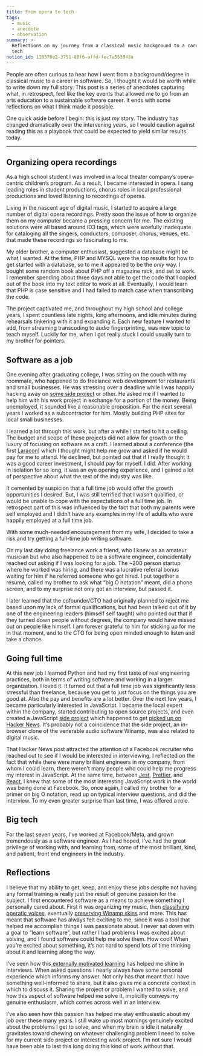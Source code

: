 ```yaml
---
title: From opera to tech
tags:
  - music
  - anecdote
  - observation
summary: >-
  Reflections on my journey from a classical music background to a career in big
  tech
notion_id: 110376e2-3751-80f6-affd-fec7a553943a
---
```

People are often curious to hear how I went from a background/degree in classical music to a career in software. So, I thought it would be worth while to write down my full story. This post is a series of anecdotes capturing what, in retrospect, feel like the key events that allowed me to go from an arts education to a sustainable software career. It ends with some reflections on what I think made it possible.

One quick aside before I begin: this is just _my_ story. The industry has changed dramatically over the intervening years, so I would caution against reading this as a playbook that could be expected to yield similar results today.

---

## Organizing opera recordings

As a high school student I was involved in a local theater company’s opera-centric children’s program. As a result, I became interested in opera. I sang leading roles in student productions, chorus roles in local professional productions and loved listening to recordings of operas.

Living in the nascent age of digital music, I started to acquire a large number of digital opera recordings. Pretty soon the issue of how to organize them on my computer became a pressing concern for me. The existing solutions were all based around iD3 tags, which were woefully inadequate for cataloging all the singers, conductors, composer, chorus, venues, etc. that made these recordings so fascinating to me.

My older brother, a computer enthusiast, suggested a database might be what I wanted. At the time, PHP and MYSQL were the top results for how to get started with a database, so to me it appeared to be the _only_ way. I bought some random book about PHP off a magazine rack, and set to work. I remember spending about three days not able to get the code that I copied out of the book into my text editor to work at all. Eventually, I would learn that PHP is case sensitive and I had failed to match case when transcribing the code.

The project captivated me, and throughout my high school and college years, I spent countless late nights, long afternoons, and idle minutes during rehearsals tinkering with it and expanding it. Each new feature I wanted to add, from streaming transcoding to audio fingerprinting, was new topic to teach myself. Luckily for me, when I got really stuck I could usually turn to my brother for pointers.

## Software as a job

One evening after graduating college, I was sitting on the couch with my roommate, who happened to do freelance web development for restaurants and small businesses. He was stressing over a deadline while I was happily hacking away on [some side project](https://jordaneldredge.com/blog/how-i-ddosed-myself-with-an-avatar/) or other. He asked me if I wanted to help him with his work project in exchange for a portion of the money. Being unemployed, it sounded like a reasonable proposition. For the next several years I worked as a subcontractor for him. Mostly building PHP sites for local small businesses.

I learned a lot through this work, but after a while I started to hit a ceiling. The budget and scope of these projects did not allow for growth or the luxury of focusing on software as a craft. I learned about a conference (the first [Laracon](https://laracon.us/)) which I thought might help me grow and asked if he would pay for me to attend. He declined, but pointed out that if I really thought it was a good career investment, I should pay for myself. I did. After working in isolation for so long, it was an eye opening experience, and I gained a lot of perspective about what the rest of the industry was like.

It cemented by suspicion that a full time job would offer the growth opportunities I desired. But, I was still terrified that I wasn’t qualified, or would be unable to cope with the expectations of a full time job. In retrospect part of this was influenced by the fact that both my parents were self employed and I didn’t have any examples in my life of adults who were happily employed at a full time job.

With some much-needed encouragement from my wife, I decided to take a risk and try getting a full-time job writing software.

On my last day doing freelance work a friend, who I knew as an amateur musician but who also happened to be a software engineer, coincidentally reached out asking if I was looking for a job. The ~200 person startup where he worked was hiring, and there was a lucrative referral bonus waiting for him if he referred someone who got hired. I put together a résumé, called my brother to ask what “big O notation” meant, did a phone screen, and to my surprise not only got an interview, but passed it.

I later learned that the cofounder/CTO had originally planned to reject me based upon my lack of formal qualifications, but had been talked out of it by one of the engineering leaders (himself self taught) who pointed out that if they turned down people without degrees, the company would have missed out on people like himself. I am forever grateful to him for sticking up for me in that moment, and to the CTO for being open minded enough to listen and take a chance.

## Going full time

At this new job I learned Python and had my first taste of real engineering practices, both in terms of writing software and working in a larger organization. I loved it. It turned out that a full time job was significantly less stressful than freelance, because you get to just focus on the things you are good at. Also the pay and benefits are a lot better. Over the next few years, I became particularly interested in JavaScript. I became the local expert within the company, started contributing to open source projects, and even created a JavaScript [side project](https://webamp.org/) which happened to get [picked up on Hacker News](https://news.ycombinator.com/item?id=8565665). It’s probably not a coincidence that the side project, an in-browser clone of the venerable audio software Winamp, was also related to digital music.

That Hacker News post attracted the attention of a Facebook recruiter who reached out to see if I would be interested in interviewing. I reflected on the fact that while there were many brilliant engineers in my company, from whom I could learn, there weren’t many people who could help me progress my interest in JavaScript. At the same time, between [Jest](https://jestjs.io/), [Prettier](https://prettier.io/), and [React](https://react.dev/), I knew that some of the most interesting JavaScript work in the world was being done at Facebook. So, once again, I called my brother for a primer on big O notation, read up on typical interview questions, and did the interview. To my even greater surprise than last time, I was offered a role.

## Big tech

For the last seven years, I’ve worked at Facebook/Meta, and grown tremendously as a software engineer. As I had hoped, I’ve had the great privilege of working with, and learning from, some of the most brilliant, kind, and patient, front end engineers in the industry.

## Reflections

I believe that my ability to get, keep, and enjoy these jobs despite not having any formal training is really just the result of genuine passion for the subject. I first encountered software as a means to achieve something I personally cared about. First it was organizing my music, then [classifying operatic voices](https://jordaneldredge.com/blog/fachme-find-your-roles/), eventually [preserving Winamp skins](https://jordaneldredge.com/blog/winamp-skin-musuem/) and more. This has meant that software has always felt exciting to me, since it was a tool that helped me accomplish things I was passionate about. I never sat down with a goal to “learn software”, but rather I had problems I was excited about solving, and I found software could help me solve them. How cool! When you’re excited about something, it’s not hard to spend lots of time thinking about it and learning along the way.

I’ve seen how this[ externally motivated learning](https://jordaneldredge.com/notes/lazy-learning/) has helped me shine in interviews. When asked questions I nearly always have some personal experience which informs my answer. Not only has that meant that I have something well-informed to share, but it also gives me a concrete context in which to discuss it. Sharing the project or problem I wanted to solve, and how this aspect of software helped me solve it, implicitly conveys my genuine enthusiasm, which comes across well in an interview.

I’ve also seen how this passion has helped me stay enthusiastic about my job over these many years. I still wake up most mornings genuinely excited about the problems I get to solve, and when my brain is idle it naturally gravitates toward chewing on whatever challenging problem I need to solve for my current side project or interesting work project. I’m not sure I would have been able to last this long doing this kind of work without that.
